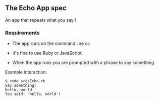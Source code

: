 ## The Echo App spec

An app that repeats what you say !

### Requirements

- The app runs on the command line or.

- It's fine to use Ruby or JavaScript.

- When the app runs you are prompted with a phrase to say something

Example interaction:

```
$ node src/Echo.rb
Say something:
hello, world
You said: 'hello, world'!
```